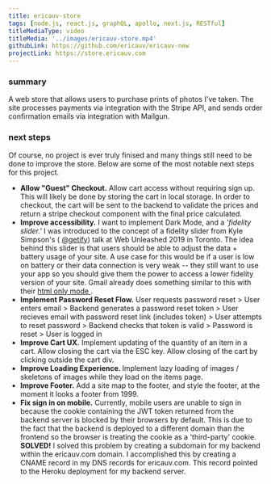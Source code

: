 ```yaml
---
title: ericauv-store
tags: [node.js, react.js, graphQL, apollo, next.js, RESTful]
titleMediaType: video
titleMedia: '../images/ericauv-store.mp4'
githubLink: https://github.com/ericauv/ericauv-new
projectLink: https://store.ericauv.com
---
```


<div class="project-section">
  <h3 class="project-section-title">summary</h3>
  <div class="project-section-content">
    <p>
      A web store that allows users to purchase prints of photos I've taken. The
      site processes payments via integration with the Stripe API, and sends
      order confirmation emails via integration with Mailgun.
    </p>
  </div>
</div>
<div class="project-section">
  <h3 class="project-section-title">next steps</h3>
  <div class="project-section-content">
    <p>
      Of course, no project is ever truly finised and many things still need to
      be done to improve the store. Below are some of the most notable next
      steps for this project.
    </p>
    <ul>
      <li>
        <strong>Allow "Guest" Checkout.</strong> Allow cart access without
        requiring sign up. This will likely be done by storing the cart in local
        storage. In order to checkout, the cart will be sent to the backend to
        validate the prices and return a stripe checkout component with the
        final price calculated.
      </li>
      <li>
        <strong>Improve accessibility.</strong> I want to implement Dark Mode,
        and a <em>'fidelity slider.'</em> I was introduced to the concept of a
        fidelity slider from Kyle Simpson's (
        <a
        title="Kyle Simpson's Twitter"
        tabindex="0"
          href="https://twitter.com/getify"
          rel="noopener noreferrer"
          target="_blank"
          >@getify</a
        >) talk at Web Unleashed 2019 in Toronto. The idea behind this slider is
        that users should be able to adjust the data + battery usage of your
        site. A use case for this would be if a user is low on battery or their
        data connection is very weak -- they still want to use your app so you
        should give them the power to access a lower fidelity version of your
        site. Gmail already does something similar to this with their
        <a
        title="Gmail html only mode documentation"
        tabindex="0"
          href="https://support.google.com/mail/answer/15049?hl=en"
          rel="noopener noreferrer"
          target="_blank"
        >
          html only mode
        </a>
        .
      </li>
      <li>
        <strong>Implement Password Reset Flow.</strong> User requests password
        reset > User enters email > Backend generates a password reset token >
        User recieves email with password reset link (includes token) > User
        attempts to reset password > Backend checks that token is valid >
        Password is reset > User is logged in
      </li>
      <li>
        <strong>Improve Cart UX.</strong> Implement updating of the quantity of
        an item in a cart. Allow closing the cart via the ESC key. Allow closing
        of the cart by clicking outside the cart div.
      </li>
      <li>
        <strong>Improve Loading Experience. </strong>Implement lazy loading of
        images / skeletons of images while they load on the items page.
      </li>
      <li>
        <strong>Improve Footer.</strong> Add a site map to the footer, and style
        the footer, at the moment it looks a footer from 1999.
      </li>
      <li>
        <strong>Fix sign in on mobile.</strong> Currently, mobile users are
        unable to sign in because the cookie containing the JWT token returned
        from the backend server is blocked by their browsers by default. This is
        due to the fact that the backend is deployed to a different domain than
        the frontend so the browser is treating the cookie as a 'third-party'
        cookie. <strong>SOLVED!</strong> I solved this problem by creating a subdomain for my backend within the ericauv.com domain. I accomplished this by creating a CNAME record in my DNS records for ericauv.com. This record pointed to the Heroku deployment for my backend server.
      </li>
    </ul>
  </div>
</div>

